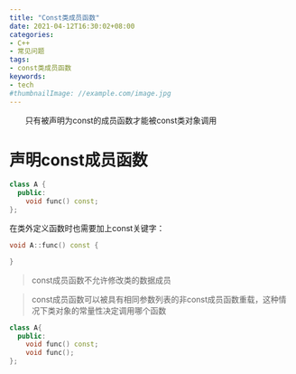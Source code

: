 ```yaml
---
title: "Const类成员函数"
date: 2021-04-12T16:30:02+08:00
categories:
- C++
- 常见问题
tags:
- const类成员函数
keywords:
- tech
#thumbnailImage: //example.com/image.jpg
---
```

　　只有被声明为const的成员函数才能被const类对象调用
<!--more-->
# 声明const成员函数
```cpp
class A {
  public:
    void func() const;
};
```

在类外定义函数时也需要加上const关键字：
```cpp
void A::func() const {

}
```

> const成员函数不允许修改类的数据成员

> const成员函数可以被具有相同参数列表的非const成员函数重载，这种情况下类对象的常量性决定调用哪个函数
```cpp
class A{
  public:
    void func() const;
    void func();
};
```
